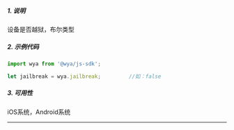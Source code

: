 ##### 1. 说明

设备是否越狱，布尔类型


##### 2. 示例代码

```javascript
import wya from '@wya/js-sdk';

let jailbreak = wya.jailbreak;         //如：false
```
##### 3. 可用性
iOS系统，Android系统

---------